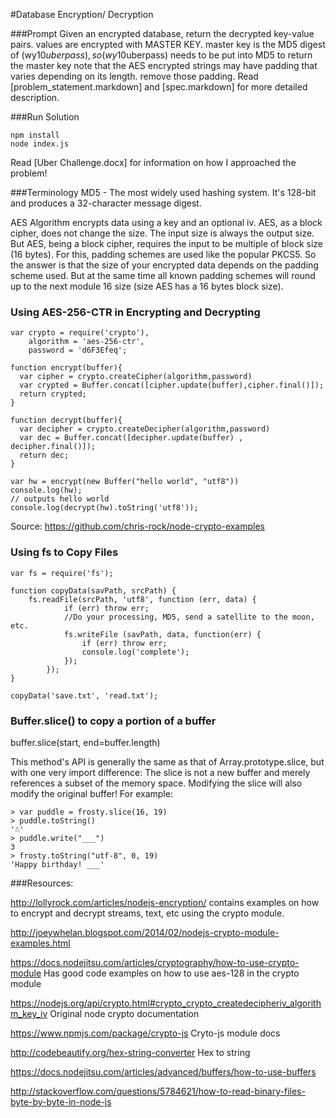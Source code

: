#Database Encryption/ Decryption 

###Prompt
Given an encrypted database, return the decrypted key-value pairs. 
  values are encrypted with MASTER KEY. 
  master key is the MD5 digest of (wy10$uberpass), so (wy10$uberpass) needs to be put into MD5 to return the master key
  note that the AES encrypted strings may have padding that varies depending on its length. remove those padding. 
Read [problem_statement.markdown] and [spec.markdown] for more detailed description.

###Run Solution
```
npm install
node index.js
```
Read [Uber Challenge.docx] for information on how I approached the problem!

###Terminology
MD5 - The most widely used hashing system. It's 128-bit and produces a 32-character message digest.

AES Algorithm encrypts data using a key and an optional iv. 
AES, as a block cipher, does not change the size. The input size is always the output size.
But AES, being a block cipher, requires the input to be multiple of block size (16 bytes). For this, padding schemes are used like the popular PKCS5. So the answer is that the size of your encrypted data depends on the padding scheme used. But at the same time all known padding schemes will round up to the next module 16 size (size AES has a 16 bytes block size).


### Using AES-256-CTR in Encrypting and Decrypting 

```
var crypto = require('crypto'),
    algorithm = 'aes-256-ctr',
    password = 'd6F3Efeq';

function encrypt(buffer){
  var cipher = crypto.createCipher(algorithm,password)
  var crypted = Buffer.concat([cipher.update(buffer),cipher.final()]);
  return crypted;
}
 
function decrypt(buffer){
  var decipher = crypto.createDecipher(algorithm,password)
  var dec = Buffer.concat([decipher.update(buffer) , decipher.final()]);
  return dec;
}
 
var hw = encrypt(new Buffer("hello world", "utf8"))
console.log(hw);
// outputs hello world
console.log(decrypt(hw).toString('utf8'));
```

Source: https://github.com/chris-rock/node-crypto-examples

### Using fs to Copy Files 

```
var fs = require('fs');

function copyData(savPath, srcPath) {
    fs.readFile(srcPath, 'utf8', function (err, data) {
            if (err) throw err;
            //Do your processing, MD5, send a satellite to the moon, etc.
            fs.writeFile (savPath, data, function(err) {
                if (err) throw err;
                console.log('complete');
            });
        });
}

copyData('save.txt', 'read.txt');
```

### Buffer.slice() to copy a portion of a buffer 

buffer.slice(start, end=buffer.length)

This method's API is generally the same as that of Array.prototype.slice, but with one very import difference: The slice is not a new buffer and merely references a subset of the memory space. Modifying the slice will also modify the original buffer! For example:

```
> var puddle = frosty.slice(16, 19)
> puddle.toString()
'☃'
> puddle.write("___")
3
> frosty.toString("utf-8", 0, 19)
'Happy birthday! ___'
```



###Resources:

http://lollyrock.com/articles/nodejs-encryption/
contains examples on how to encrypt and decrypt streams, text, etc using the crypto module. 

http://joeywhelan.blogspot.com/2014/02/nodejs-crypto-module-examples.html

https://docs.nodejitsu.com/articles/cryptography/how-to-use-crypto-module
Has good code examples on how to use aes-128 in the crypto module 

https://nodejs.org/api/crypto.html#crypto_crypto_createdecipheriv_algorithm_key_iv
Original node crypto documentation

https://www.npmjs.com/package/crypto-js
Cryto-js module docs

http://codebeautify.org/hex-string-converter
Hex to string

https://docs.nodejitsu.com/articles/advanced/buffers/how-to-use-buffers

http://stackoverflow.com/questions/5784621/how-to-read-binary-files-byte-by-byte-in-node-js